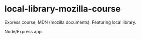 # local-library-mozilla-course
Express course, MDN (mozilla documents). Featuring local library.

Node/Express app.
